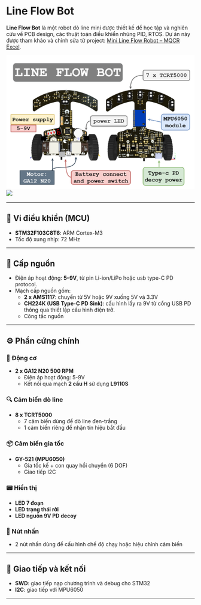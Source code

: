 # Line Flow Bot

**Line Flow Bot** là một robot dò line mini được thiết kế để học tập và nghiên cứu về PCB design, các thuật toán điều khiển nhúng PID, RTOS. Dự án này được tham khảo và chỉnh sửa từ project: [Mini Line Flow Robot – MQCR Excel](https://bitbucket.org/mqcrexcel/mini-line-flow-robot/).

![](/.github/draw.png)
![](/.github/img.png)

---

## 🧠 Vi điều khiển (MCU)

- **STM32F103C8T6**: ARM Cortex-M3
- Tốc độ xung nhịp: 72 MHz

---

## 🔋 Cấp nguồn

- Điện áp hoạt động: **5–9V**, từ pin Li-ion/LiPo hoặc usb type-C PD protocol.
- Mạch cấp nguồn gồm:
  - **2 x AMS1117**: chuyển từ 5V hoặc 9V xuống 5V và 3.3V 
  - **CH224K (USB Type-C PD Sink)**: cấu hình lấy ra 9V từ cổng USB PD thông qua thiết lập cấu hình điện trở.
  - Công tắc nguồn

---

## ⚙️ Phần cứng chính

### 🚗 Động cơ

- **2 x GA12 N20 500 RPM**
  - Điện áp hoạt động: 5-9V
  - Kết nối qua mạch **2 cầu H** sử dụng **L9110S**

### 🔍 Cảm biến dò line

- **8 x TCRT5000**
  - 7 cảm biến dùng để dò line đen-trắng
  - 1 cảm biến riêng để nhận tín hiệu bắt đầu

### 📦 Cảm biến gia tốc

- **GY-521 (MPU6050)**
  - Gia tốc kế + con quay hồi chuyển (6 DOF)
  - Giao tiếp I2C

### 📟 Hiển thị

- **LED 7 đoạn**
- **LED trạng thái rời**
- **LED nguồn 9V PD decoy**

### 🔘 Nút nhấn

- 2 nút nhấn dùng để cấu hình chế độ chạy hoặc hiệu chỉnh cảm biến

---

## 🧩 Giao tiếp và kết nối

- **SWD**: giao tiếp nạp chương trình và debug cho STM32
- **I2C**: giao tiếp với MPU6050

---
